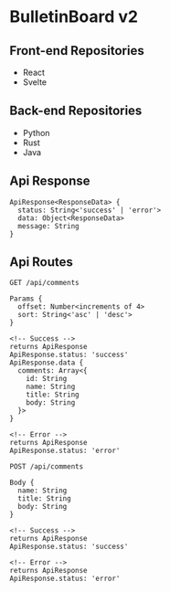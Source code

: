 # BulletinBoard v2
## Front-end Repositories
- React
- Svelte

## Back-end Repositories
- Python
- Rust
- Java

## Api Response
```
ApiResponse<ResponseData> {
  status: String<'success' | 'error'>
  data: Object<ResponseData>
  message: String
}
```

## Api Routes
```
GET /api/comments

Params {
  offset: Number<increments of 4>
  sort: String<'asc' | 'desc'>
}

<!-- Success -->
returns ApiResponse
ApiResponse.status: 'success'
ApiResponse.data {
  comments: Array<{
    id: String
    name: String
    title: String
    body: String
  }>
}

<!-- Error -->
returns ApiResponse
ApiResponse.status: 'error'
```
```
POST /api/comments

Body {
  name: String
  title: String
  body: String
}

<!-- Success -->
returns ApiResponse
ApiResponse.status: 'success'

<!-- Error -->
returns ApiResponse
ApiResponse.status: 'error'

```
